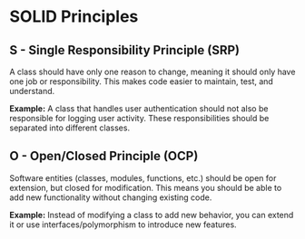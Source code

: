 # SOLID Principles

## S - Single Responsibility Principle (SRP)

A class should have only one reason to change, meaning it should only have one job or responsibility. This makes code easier to maintain, test, and understand.

**Example:**
A class that handles user authentication should not also be responsible for logging user activity. These responsibilities should be separated into different classes.

## O - Open/Closed Principle (OCP)

Software entities (classes, modules, functions, etc.) should be open for extension, but closed for modification. This means you should be able to add new functionality without changing existing code.

**Example:**
Instead of modifying a class to add new behavior, you can extend it or use interfaces/polymorphism to introduce new features.

